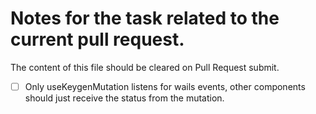 # Notes for the task related to the current pull request.

The content of this file should be cleared on Pull Request submit.

- [ ] Only useKeygenMutation listens for wails events, other components should just receive the status from the mutation.

